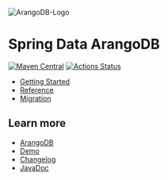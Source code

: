 ![ArangoDB-Logo](https://www.arangodb.com/docs/assets/arangodb_logo_2016_inverted.png)

# Spring Data ArangoDB

[![Maven Central](https://maven-badges.herokuapp.com/maven-central/com.arangodb/arangodb-spring-data/badge.svg)](https://maven-badges.herokuapp.com/maven-central/com.arangodb/arangodb-spring-data)
[![Actions Status](https://github.com/arangodb/spring-data/workflows/Java%20CI/badge.svg)](https://github.com/arangodb/spring-data/actions)

- [Getting Started](docs/Drivers/SpringData/GettingStarted/README.md)
- [Reference](docs/Drivers/SpringData/Reference/README.md)
- [Migration](docs/Drivers/SpringData/Migration/README.md)

## Learn more

- [ArangoDB](https://www.arangodb.com/)
- [Demo](https://github.com/arangodb/spring-data-demo)
- [Changelog](ChangeLog.md)
- [JavaDoc](http://arangodb.github.io/spring-data/javadoc-3_2)
